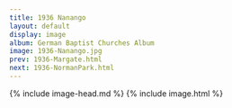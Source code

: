 ```yaml
---
title: 1936 Nanango
layout: default
display: image
album: German Baptist Churches Album
image: 1936-Nanango.jpg
prev: 1936-Margate.html
next: 1936-NormanPark.html
---
```

{% include image-head.md %}
{% include image.html %}